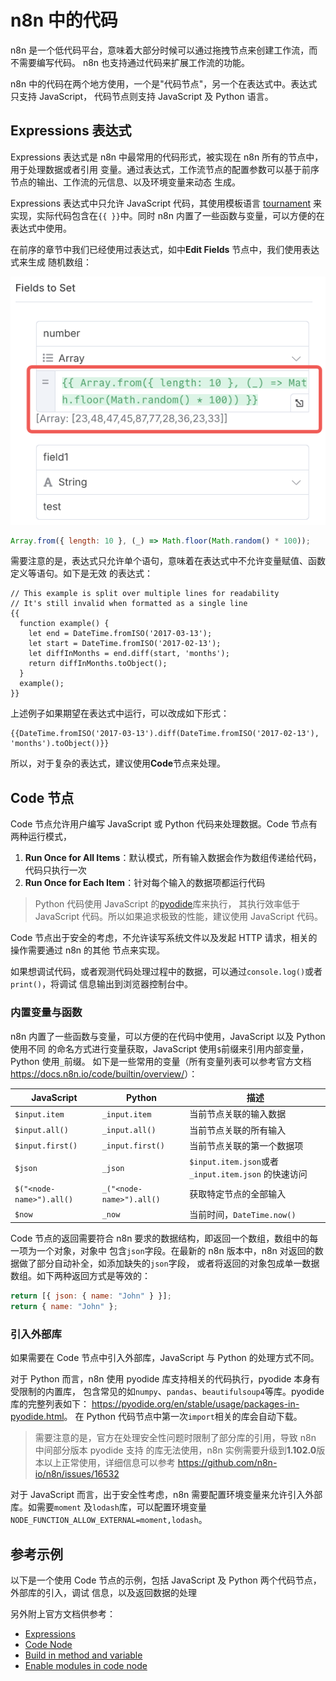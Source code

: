 # n8n 中的代码

n8n 是一个低代码平台，意味着大部分时候可以通过拖拽节点来创建工作流，而不需要编写代码。
n8n 也支持通过代码来扩展工作流的功能。

n8n 中的代码在两个地方使用，一个是"代码节点"，另一个在表达式中。表达式只支持 JavaScript，
代码节点则支持 JavaScript 及 Python 语言。

## Expressions 表达式

Expressions 表达式是 n8n 中最常用的代码形式，被实现在 n8n 所有的节点中，用于处理数据或者引用
变量。通过表达式，工作流节点的配置参数可以基于前序节点的输出、工作流的元信息、以及环境变量来动态
生成。

Expressions 表达式中只允许 JavaScript 代码，其使用模板语言 [tournament](https://github.com/n8n-io/tournament)
来实现，实际代码包含在`{{ }}`中。同时 n8n 内置了一些函数与变量，可以方便的在表达式中使用。

在前序的章节中我们已经使用过表达式，如中**Edit Fields** 节点中，我们使用表达式来生成
随机数组：

![n8n expression sample](images/n8n_expression_sample.png)

```javascript
Array.from({ length: 10 }, (_) => Math.floor(Math.random() * 100));
```

需要注意的是，表达式只允许单个语句，意味着在表达式中不允许变量赋值、函数定义等语句。如下是无效
的表达式：

```plaintext
// This example is split over multiple lines for readability
// It's still invalid when formatted as a single line
{{
  function example() {
    let end = DateTime.fromISO('2017-03-13');
    let start = DateTime.fromISO('2017-02-13');
    let diffInMonths = end.diff(start, 'months');
    return diffInMonths.toObject();
  }
  example();
}}
```

上述例子如果期望在表达式中运行，可以改成如下形式：

```plaintext
{{DateTime.fromISO('2017-03-13').diff(DateTime.fromISO('2017-02-13'), 'months').toObject()}}
```

所以，对于复杂的表达式，建议使用**Code**节点来处理。

## Code 节点

Code 节点允许用户编写 JavaScript 或 Python 代码来处理数据。Code 节点有两种运行模式，

1. **Run Once for All Items**：默认模式，所有输入数据会作为数组传递给代码，代码只执行一次
2. **Run Once for Each Item**：针对每个输入的数据项都运行代码

> Python 代码使用 JavaScript 的[pyodide](https://pyodide.org/en/stable/)库来执行，
> 其执行效率低于 JavaScript 代码。所以如果追求极致的性能，建议使用 JavaScript 代码。

Code 节点出于安全的考虑，不允许读写系统文件以及发起 HTTP 请求，相关的操作需要通过 n8n 的其他
节点来实现。

如果想调试代码，或者观测代码处理过程中的数据，可以通过`console.log()`或者`print()`，将调试
信息输出到浏览器控制台中。

### 内置变量与函数

n8n 内置了一些函数与变量，可以方便的在代码中使用，JavaScript 以及 Python 使用不同
的命名方式进行变量获取，JavaScript 使用`$`前缀来引用内部变量，Python 使用`_`前缀。
如下是一些常用的变量（所有变量列表可以参考官方文档<https://docs.n8n.io/code/builtin/overview/>）：

| JavaScript               | Python                   | 描述                                                |
| ------------------------ | ------------------------ | --------------------------------------------------- |
| `$input.item`            | `_input.item`            | 当前节点关联的输入数据                              |
| `$input.all()`           | `_input.all()`           | 当前节点关联的所有输入                              |
| `$input.first()`         | `_input.first()`         | 当前节点关联的第一个数据项                          |
| `$json`                  | `_json`                  | `$input.item.json`或者`_input.item.json` 的快速访问 |
| `$("<node-name>").all()` | `_("<node-name>").all()` | 获取特定节点的全部输入                              |
| `$now`                   | `_now`                   | 当前时间，`DateTime.now()`                          |

Code 节点的返回需要符合 n8n 要求的数据结构，即返回一个数组，数组中的每一项为一个对象，对象中
包含`json`字段。在最新的 n8n 版本中，n8n 对返回的数据做了部分自动补全，如添加缺失的`json`字段，
或者将返回的对象包成单一数据数组。如下两种返回方式是等效的：

```javascript
return [{ json: { name: "John" } }];
return { name: "John" };
```

### 引入外部库

如果需要在 Code 节点中引入外部库，JavaScript 与 Python 的处理方式不同。

对于 Python 而言，n8n 使用 pyodide 库支持相关的代码执行，pyodide 本身有受限制的内置库，
包含常见的如`numpy`、`pandas`、`beautifulsoup4`等库。pyodide 库的完整列表如下：
<https://pyodide.org/en/stable/usage/packages-in-pyodide.html>。
在 Python 代码节点中第一次`import`相关的库会自动下载。

> 需要注意的是，官方在处理安全性问题时限制了部分库的引用，导致 n8n 中间部分版本 pyodide 支持
> 的库无法使用，n8n 实例需要升级到**1.102.0**版本以上正常使用，详细信息可以参考
> <https://github.com/n8n-io/n8n/issues/16532>

对于 JavaScript 而言，出于安全性考虑，n8n 需要配置环境变量来允许引入外部库。如需要`moment`
及`lodash`库，可以配置环境变量 `NODE_FUNCTION_ALLOW_EXTERNAL=moment,lodash`。

## 参考示例

以下是一个使用 Code 节点的示例，包括 JavaScript 及 Python 两个代码节点，外部库的引入，调试
信息，以及返回数据的处理

<n8n-workflow src='workflows/c03/n8n_code_node.json' />

另外附上官方文档供参考：

- [Expressions](https://docs.n8n.io/code/expressions/)
- [Code Node](https://docs.n8n.io/code/code-node/)
- [Build in method and variable](https://docs.n8n.io/code/builtin/overview/)
- [Enable modules in code node](https://docs.n8n.io/hosting/configuration/configuration-examples/modules-in-code-node/)

